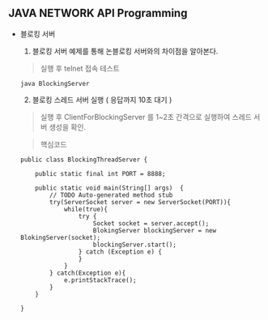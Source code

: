 ## JAVA NETWORK API Programming

 * 블로킹 서버
 
	1. 블로킹 서버 예제를 통해 논블로킹 서버와의 차이점을 알아본다.
	
	> 실행 후 telnet 접속 테스트
	~~~~
	java BlockingServer
	~~~~

	2. 블로킹 스레드 서버 실행 ( 응답까지 10초 대기 )
	
	> 실행 후 ClientForBlockingServer 를 1~2초 간격으로 실행하여 스레드 서버 생성을 확인.
	
	> 핵심코드
	~~~~
	public class BlockingThreadServer {
	
		public static final int PORT = 8888;
		
		public static void main(String[] args)  {
			// TODO Auto-generated method stub
			try(ServerSocket server = new ServerSocket(PORT)){
				while(true){
					try {
						Socket socket = server.accept();
						BlokingServer blockingServer = new BlokingServer(socket);
						blockingServer.start();
					} catch (Exception e) {
					}
				}
			} catch(Exception e){
				e.printStackTrace();
			}
		}
	
	} 
	~~~~